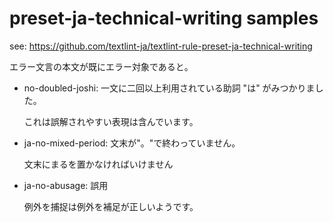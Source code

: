# preset-ja-technical-writing samples

see: https://github.com/textlint-ja/textlint-rule-preset-ja-technical-writing

エラー文言の本文が既にエラー対象であると。

* no-doubled-joshi: 一文に二回以上利用されている助詞 "は" がみつかりました。

    これは誤解されやすい表現は含んでいます。

* ja-no-mixed-period: 文末が"。"で終わっていません。

    文末にまるを置かなければいけません

* ja-no-abusage: 誤用

    例外を捕捉は例外を補足が正しいようです。

